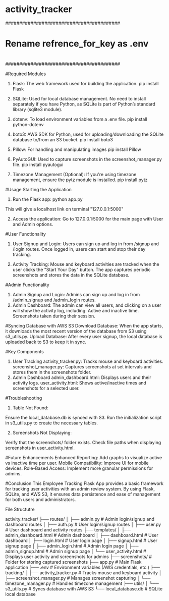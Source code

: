 # activity_tracker

#########################################
#                                       #
#    Rename refrence_for_key as .env    #
#                                       #
#########################################                                      


#Required Modules
1. Flask: The web framework used for building the application.
pip install Flask

2. SQLite: Used for local database management. No need to install separately if you have Python, as SQLite is part of Python’s standard library (sqlite3 module).

3. dotenv: To load environment variables from a .env file.
pip install python-dotenv

4. boto3: AWS SDK for Python, used for uploading/downloading the SQLite database to/from an S3 bucket.
pip install boto3

5. Pillow: For handling and manipulating images
pip install Pillow

6. PyAutoGUI: Used to capture screenshots in the screenshot_manager.py file.
pip install pyautogui

7. Timezone Management (Optional): If you're using timezone management, ensure the pytz module is installed.
pip install pytz



#Usage
Starting the Application
1. Run the Flask app:
python app.py

This will give a localhost link on terminal "127.0.0.1:5000" 

2. Access the application:
Go to 127.0.0.1:5000 for the main page with User and Admin options.

#User Functionality
1. User Signup and Login:
Users can sign up and log in from /signup and /login routes.
Once logged in, users can start and stop their day tracking.

2. Activity Tracking:
Mouse and keyboard activities are tracked when the user clicks the "Start Your Day" button.
The app captures periodic screenshots and stores the data in the SQLite database.

#Admin Functionality
1. Admin Signup and Login:
Admins can sign up and log in from /admin_signup and /admin_login routes.
2. Admin Dashboard:
The admin can view all users, and clicking on a user will show the activity log, including:
Active and inactive time.
Screenshots taken during their session.

#Syncing Database with AWS S3
Download Database: When the app starts, it downloads the most recent version of the database from S3 using s3_utils.py.
Upload Database: After every user signup, the local database is uploaded back to S3 to keep it in sync.

#Key Components
1. User Tracking
activity_tracker.py: Tracks mouse and keyboard activities.
screenshot_manager.py: Captures screenshots at set intervals and stores them in the screenshots folder.
2. Admin Dashboard
admin_dashboard.html: Displays users and their activity logs.
user_activity.html: Shows active/inactive times and screenshots for a selected user.

#Troubleshooting
1. Table Not Found:

Ensure the local_database.db is synced with S3.
Run the initialization script in s3_utils.py to create the necessary tables.

2. Screenshots Not Displaying:

Verify that the screenshots/ folder exists.
Check file paths when displaying screenshots in user_activity.html.

#Future Enhancements
Enhanced Reporting: Add graphs to visualize active vs inactive time per user.
Mobile Compatibility: Improve UI for mobile devices.
Role-Based Access: Implement more granular permissions for admins.

#Conclusion
This Employee Tracking Flask App provides a basic framework for tracking user activities with an admin review system. By using Flask, SQLite, and AWS S3, it ensures data persistence and ease of management for both users and administrators.


File Structutre

activity_tracker/
├── routes/
│   ├── admin.py   # Admin login/signup and dashboard routes
│   ├── auth.py    # User login/signup routes
│   ├── user.py    # User dashboard and activity routes
├── templates/
│   ├── admin_dashboard.html  # Admin dashboard
│   ├── dashboard.html        # User dashboard
│   ├── login.html            # User login page
│   ├── signup.html           # User signup page
│   ├── admin_login.html      # Admin login page
│   ├── admin_signup.html     # Admin signup page
│   └── user_activity.html    # Displays user activity and screenshots for admins
├── screenshots/              # Folder for storing captured screenshots
├── app.py                        # Main Flask application
├── .env                          # Environment variables (AWS credentials, etc.)
├── tracking/
│   ├── activity_tracker.py       # Tracks mouse and keyboard activity
│   ├── screenshot_manager.py     # Manages screenshot capturing
│   └── timezone_manager.py       # Handles timezone management
├── utils/
│   └── s3_utils.py               # Syncs database with AWS S3
└── local_database.db             # SQLite local database

